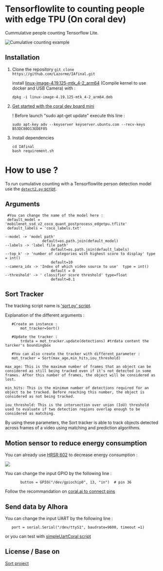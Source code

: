 # Tensorflowlite to counting people with edge TPU (On coral dev)

Cummulative people counting Tensorflow Lite.

![Cumulative counting example](Doc/exemple.jpg)

## Installation
1. Clone the repository 
   ```git clone https://github.com/Lazorme/IAfinal.git```
   
   install [linux-image-4.19.125-mtk_4-2_arm64](linux-image-4.19.125-mtk_4-2_arm64.deb) (Compile kernel to use docker and USB Camera) with :

   ```dpkg -i linux-image-4.19.125-mtk_4-2_arm64.deb```

3. [Get started with the coral dev board mini](https://coral.ai/docs/dev-board-mini/get-started/)
   
   ! Before launch "sudo apt-get update" execute this line :
   
   ```sudo apt-key adv --keyserver keyserver.ubuntu.com --recv-keys B53DC80D13EDEF05```

4. Install dependencies
   ```
   cd IAfinal
   bash requirement.sh
   ```

# How to use ?

To run cumulative counting with a Tensorflowlite person detection model use the [`detect2.py` script](detect2.py).

## Arguments
   ```
    #You can change the name of the model here :
    default_model = 'mobilenet_ssd_v2_coco_quant_postprocess_edgetpu.tflite' 
    default_labels = 'coco_labels.txt'

   --model -> 'model path' 
                    default=os.path.join(default_model)
   --labels -> 'label file path'
                        default=os.path.join(default_labels)
   --top_k' -> 'number of categories with highest score to display' type = int()
                        default=10
   --camera_idx -> 'Index of which video source to use'  type = int()
                        default = 0
   --threshold' -> ' classifier score threshold' type=float
                        default=0.1
   ```
## Sort Tracker

The tracking script name is ['sort.py' script](sort.py).

Explanation of the different arguments :
 ```
    #Create an instance :
        mot_tracker=Sort()

    #Update the tracker :
        trdata = mot_tracker.update(detections) #trdata content the tarcker's boundingbox

    #You can also create the tracker with different parameter :
    mot_tracker = Sort(max_age,min_hits,iou_threshold) 
   ```
    max_age: This is the maximum number of frames that an object can be considered as still being tracked even if it's not detected in some frames. After this number of frames, the object will be considered as lost.

    min_hits: This is the minimum number of detections required for an object to be tracked. Before reaching this number, the object is considered as not being tracked.

    iou_threshold: This is the intersection over union (IoU) threshold used to evaluate if two detection regions overlap enough to be considered as matching.

By using these parameters, the Sort tracker is able to track objects detected across frames of a video using matching and prediction algorithms.

## Motion sensor to reduce energy consumption

You can already use [HRSR 602](https://www.amazon.com/-/es/MH-SR602-movimiento-Piroel%C3%A9ctrico-Infrarrojos-Interruptor/dp/B07Z45RMZV) to decrease energy consumption :

![](Doc/HRSR602.jpg)

You can change the input GPIO by the following line :
 ```
        button = GPIO("/dev/gpiochip0", 13, "in")  # pin 36
```
Follow the recommandation on [coral.ai to connect pins](https://coral.ai/docs/dev-board-mini/gpio/)

## Send data by Alhora
You can change the input UART by the following line :
 ```
    port = serial.Serial("/dev/ttyS1", baudrate=9600, timeout =1)
```
or you can test with [simpleUartCoral script](simpleUartCoral.py)

License / Base on
----------------------
[Sort project](https://github.com/abewley/sort/tree/master)






